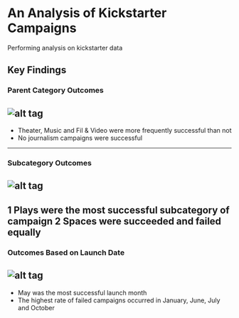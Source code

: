 # An Analysis of Kickstarter Campaigns
Performing analysis on kickstarter data
## Key Findings
### Parent Category Outcomes
![alt tag](http://url/to/img.png)
---
* Theater, Music and Fil & Video were more frequently successful than not
* No journalism campaigns were successful 
---
### Subcategory Outcomes
![alt tag](http://url/to/img.png)
---
1 Plays were the most successful subcategory of campaign 
2 Spaces were succeeded and failed equally
---
### Outcomes Based on Launch Date
![alt tag](http://url/to/img.png)
---
- May was the most successful launch month
- The highest rate of failed campaigns occurred in January, June, July and October
